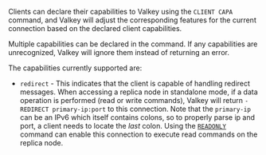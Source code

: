 Clients can declare their capabilities to Valkey using the `CLIENT CAPA` command, and Valkey
will adjust the corresponding features for the current connection based on the declared client capabilities.

Multiple capabilities can be declared in the command. If any capabilities are unrecognized,
Valkey will ignore them instead of returning an error.

The capabilities currently supported are:

* `redirect` - This indicates that the client is capable of handling redirect messages.
  When accessing a replica node in standalone mode, if a data operation is performed (read or write commands),
  Valkey will return `-REDIRECT primary-ip:port` to this connection.
  Note that the `primary-ip` can be an IPv6 which itself contains colons, so to properly parse ip and port, a client needs to locate the *last* colon.
  Using the [`READONLY`](readonly.md) command can enable this connection to execute read commands on the replica node.
